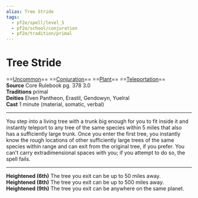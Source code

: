 ```yaml
---
alias: Tree Stride
tags:
  - pf2e/spell/level_5
  - pf2e/school/conjuration
  - pf2e/tradition/primal
---
```


# Tree Stride

==[Uncommon](../../../Traits/Uncommon.md)== ==[Conjuration](../../../Traits/Conjuration.md)== ==[Plant](../../../Traits/Plant.md)== ==[Teleportation](../../../Traits/Teleportation.md)==  
__Source__ Core Rulebook pg. 378 3.0  
**Traditions** primal  
**Deities** Elven Pantheon, Erastil, Gendowyn, Yuelral  
**Cast** 1 minute (material, somatic, verbal)

---

You step into a living tree with a trunk big enough for you to fit inside it and instantly teleport to any tree of the same species within 5 miles that also has a sufficiently large trunk. Once you enter the first tree, you instantly know the rough locations of other sufficiently large trees of the same species within range and can exit from the original tree, if you prefer. You can't carry extradimensional spaces with you; if you attempt to do so, the spell fails.

<hr>

**Heightened (6th)** The tree you exit can be up to 50 miles away.  
**Heightened (8th)** The tree you exit can be up to 500 miles away.  
**Heightened (9th)** The tree you exit can be anywhere on the same planet.
